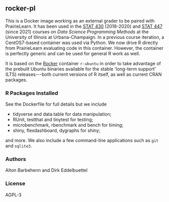## rocker-pl

This is a Docker image working as an external grader to be paired with PrairieLearn.  It has been
used in the [STAT 430](https://stat430.com) (2018-2020) and [STAT 447](https://stat430.com) (since
2021) courses on _Data Science Programming Methods_ at the University of Illinois at
Urbana-Champaign. In a previous course iteration, a CentOS7-based container was used via Python. We
now drive R directly from PrairieLearn evaluating code in this container. However, the container is
perfectly generic and can be used for general R work as well.

It is based on the [Rocker](https://rocker-project.org) container `r-ubuntu` in order to take
advantage of the prebuilt Ubuntu binaries available for the stable 'long-term support' (LTS)
releases---both current versions of R itself, as well as current CRAN packages.

### R Packages Installed

See the Dockerfile for full details but we include

- tidyverse and data.table for data manipulation;
- RUnit, testthat and tinytest for testing;
- microbenchmark, rbenchmark and bench for timing;
- shiny, flexdashboard, dygraphs for shiny;

and more. We also include a few command-line applications such as `git` and `sqlite3`.

### Authors

Alton Barbehenn and Dirk Eddelbuettel

### License

AGPL-3
